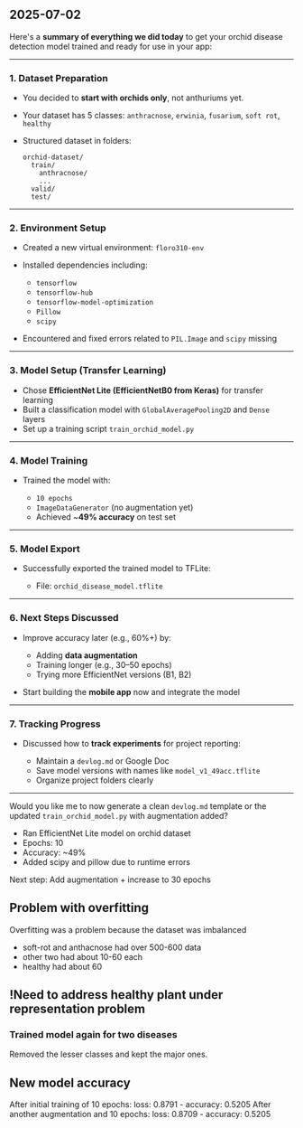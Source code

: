 ## 2025-07-02  

Here's a **summary of everything we did today** to get your orchid disease detection model trained and ready for use in your app:

---

### **1. Dataset Preparation**

* You decided to **start with orchids only**, not anthuriums yet.
* Your dataset has 5 classes:
  `anthracnose`, `erwinia`, `fusarium`, `soft rot`, `healthy`
* Structured dataset in folders:

  ```
  orchid-dataset/
    train/
      anthracnose/
      ...
    valid/
    test/
  ```

---

### **2. Environment Setup**

* Created a new virtual environment: `floro310-env`
* Installed dependencies including:

  * `tensorflow`
  * `tensorflow-hub`
  * `tensorflow-model-optimization`
  * `Pillow`
  * `scipy`
* Encountered and fixed errors related to `PIL.Image` and `scipy` missing

---

### **3. Model Setup (Transfer Learning)**

* Chose **EfficientNet Lite (EfficientNetB0 from Keras)** for transfer learning
* Built a classification model with `GlobalAveragePooling2D` and `Dense` layers
* Set up a training script `train_orchid_model.py`

---

### **4. Model Training**

* Trained the model with:

  * `10 epochs`
  * `ImageDataGenerator` (no augmentation yet)
  * Achieved \~**49% accuracy** on test set

---

### **5. Model Export**

* Successfully exported the trained model to TFLite:

  * File: `orchid_disease_model.tflite`

---

### **6. Next Steps Discussed**

* Improve accuracy later (e.g., 60%+) by:

  * Adding **data augmentation**
  * Training longer (e.g., 30–50 epochs)
  * Trying more EfficientNet versions (B1, B2)
* Start building the **mobile app** now and integrate the model

---

### **7. Tracking Progress**

* Discussed how to **track experiments** for project reporting:

  * Maintain a `devlog.md` or Google Doc
  * Save model versions with names like `model_v1_49acc.tflite`
  * Organize project folders clearly

---

Would you like me to now generate a clean `devlog.md` template or the updated `train_orchid_model.py` with augmentation added?

- Ran EfficientNet Lite model on orchid dataset  
- Epochs: 10  
- Accuracy: ~49%  
- Added scipy and pillow due to runtime errors  


Next step: Add augmentation + increase to 30 epochs


## Problem with overfitting

Overfitting was a problem because the dataset was imbalanced 
 - soft-rot and anthacnose had over 500-600 data 
 - other two had about 10-60 each 
 - healthy had about 60


 ## !Need to address healthy plant under representation problem

 ### Trained model again for two diseases

 Removed the lesser classes and kept the major ones.


 ## New model accuracy 

 After initial training of 10 epochs: loss: 0.8791 - accuracy: 0.5205
 After another augmentation and 10 epochs: loss: 0.8709 - accuracy: 0.5205